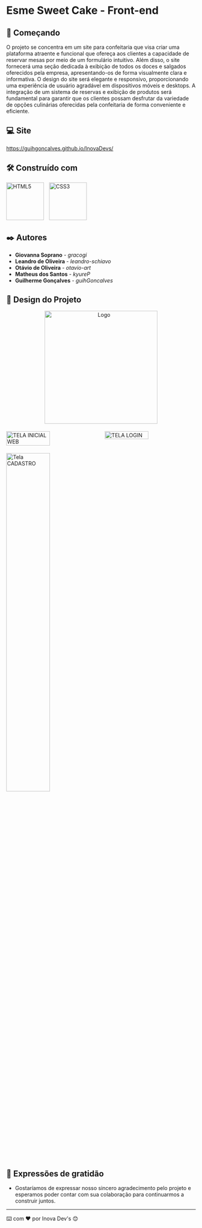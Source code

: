 # Esme Sweet Cake - Front-end

## 🚀 Começando

O projeto se concentra em um site para confeitaria que visa criar uma plataforma atraente e funcional que ofereça aos clientes a capacidade de reservar mesas por meio de um formulário intuitivo. Além disso, o site fornecerá uma seção dedicada à exibição de todos os doces e salgados oferecidos pela empresa, apresentando-os de forma visualmente clara e informativa. O design do site será elegante e responsivo, proporcionando uma experiência de usuário agradável em dispositivos móveis e desktops. A integração de um sistema de reservas e exibição de produtos será fundamental para garantir que os clientes possam desfrutar da variedade de opções culinárias oferecidas pela confeitaria de forma conveniente e eficiente.

## 💻 Site
<https://guihgoncalves.github.io/InovaDevs/>

## 🛠️ Construído com

<img src="https://github.com/user-attachments/assets/63e52500-3204-48c3-8a56-50b8e5ff20af" alt="HTML5" width="100" height="100" style="display: inline-block; margin-right: 10px;"> 
<img src="https://github.com/user-attachments/assets/12405686-c95d-4ba6-90ff-ef152a9432ae" alt="CSS3" width="100" height="100" style="display: inline-block;">

## ✒️ Autores

* **Giovanna Soprano** - *gracogi* 
* **Leandro de Oliveira** - *leandro-schiavo*
* **Otávio de Oliveira** - *otavio-art*
* **Matheus dos Santos** - *kyureP*
* **Guilherme Gonçalves** - *guihGoncalves*

## 🎨 Design do Projeto

<div style="text-align: center; margin-bottom: 20px;"> <img src="https://github.com/user-attachments/assets/d188d329-720c-462c-ad09-bd288f6df39d" alt="Logo" width="300" style="display: inline-block;"> </div> 
<div style="display: flex; justify-content: space-between; margin-bottom: 20px;"> 
<img src="https://github.com/user-attachments/assets/addd84ef-cfa9-458a-b0c9-682edf3d878f" alt="TELA INICIAL WEB" width="48%" style="display: inline-block;"> 
<img src="https://github.com/user-attachments/assets/3503b818-3120-49a3-8662-e84aee489676" alt="TELA LOGIN" width="48%" style="display: inline-block;"> </div> 
<img src="https://github.com/user-attachments/assets/95125408-3540-4f2e-a024-ac5ad8bc2354" alt="Tela CADASTRO" width="48%" style="display: block;">

## 🎁 Expressões de gratidão

* Gostaríamos de expressar nosso sincero agradecimento pelo projeto e esperamos poder contar com sua colaboração para continuarmos a construir juntos.

---
⌨️ com ❤️ por Inova Dev's 😊
